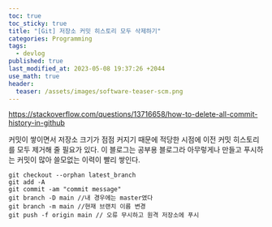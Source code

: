 ```yaml
---
toc: true
toc_sticky: true
title: "[Git] 저장소 커밋 히스토리 모두 삭제하기"
categories: Programming
tags:
  - devlog
published: true
last_modified_at: 2023-05-08 19:37:26 +2044
use_math: true
header:
  teaser: /assets/images/software-teaser-scm.png
---
```


https://stackoverflow.com/questions/13716658/how-to-delete-all-commit-history-in-github

커밋이 쌓이면서 저장소 크기가 점점 커지기 때문에 적당한 시점에 이전 커밋 히스토리를 모두 제거해 줄 필요가 있다.  이 블로그는 공부용 블로그라 아무렇게나 만들고 푸시하는 커밋이 많아 쓸모없는 이력이 빨리 쌓인다.

```
git checkout --orphan latest_branch
git add -A
git commit -am "commit message"
git branch -D main //내 경우에는 master였다
git branch -m main //현재 브랜치 이름 변경
git push -f origin main // 오류 무시하고 원격 저장소에 푸시
```